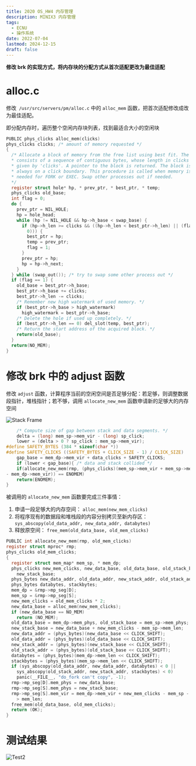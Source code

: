 ```yaml
---
title: 2020 OS_HW4 内存管理
description: MINIX3 内存管理
tags:
  - ECNU
  - 操作系统
date: 2022-07-04
lastmod: 2024-12-15
draft: false
---
```


**修改 brk 的实现方式，将内存块的分配方式从首次适配更改为最佳适配**

# alloc.c

修改` /usr/src/servers/pm/alloc.c` 中的 `alloc_mem` 函数，把首次适配修改成改为最佳适配。

即分配内存时，遍历整个空闲内存块列表，找到最适合大小的空闲块

```c
PUBLIC phys_clicks alloc_mem(clicks)
phys_clicks clicks; /* amount of memory requested */
{
  /* Allocate a block of memory from the free list using best fit. The block
  * consists of a sequence of contiguous bytes, whose length in clicks is
  * given by 'clicks'. A pointer to the block is returned. The block is
  * always on a click boundary. This procedure is called when memory is
  * needed for FORK or EXEC. Swap other processes out if needed.
  */
  register struct hole* hp, * prev_ptr, * best_ptr, * temp;
  phys_clicks old_base;
  int flag = 0;
  do {
    prev_ptr = NIL_HOLE;
    hp = hole_head;
    while (hp != NIL_HOLE && hp->h_base < swap_base) {
      if (hp->h_len >= clicks && ((hp->h_len < best_ptr->h_len) || (flag ==
        0))) {
        best_ptr = hp;
        temp = prev_ptr;
        flag = 1;
      }
      prev_ptr = hp;
      hp = hp->h_next;
    }
  } while (swap_out()); /* try to swap some other process out */
  if (flag == 1) {
    old_base = best_ptr->h_base;
    best_ptr->h_base += clicks;
    best_ptr->h_len -= clicks;
    /* Remember new high watermark of used memory. */
    if (best_ptr->h_base > high_watermark)
      high_watermark = best_ptr->h_base;
    /* Delete the hole if used up completely. */
    if (best_ptr->h_len == 0) del_slot(temp, best_ptr);
    /* Return the start address of the acquired block. */
    return(old_base);
  }
  return(NO_MEM);
}
```

# 修改 brk 中的 adjust 函数

修改 `adjust` 函数，计算程序当前的空闲空间是否足够分配：若足够，则调整数据段指针，堆栈指针；若不够，调用 `allocate_new_mem` 函数申请新的足够大的内存空间

![Stack Frame](https://s2.loli.net/2022/07/04/2I4rBKongWkyfS3.png)

```c
	/* Compute size of gap between stack and data segments. */
	delta = (long) mem_sp->mem_vir - (long) sp_click;
	lower = (delta > 0 ? sp_click : mem_sp->mem_vir);
#define SAFETY_BYTES (384 * sizeof(char *))
#define SAFETY_CLICKS ((SAFETY_BYTES + CLICK_SIZE - 1) / CLICK_SIZE)
	gap_base = mem_dp->mem_vir + data_clicks + SAFETY_CLICKS;
	if (lower < gap_base){ /* data and stack collided */
	if(allocate_new_mem(rmp, (phys_clicks)(mem_sp->mem_vir + mem_sp->mem_len
- mem_dp->mem_vir)) == ENOMEM)
	return(ENOMEM);
}

```

被调用的 `allocate_new_mem` 函数要完成三件事情：

1. 申请一段足够大的内存空间： `alloc_mem(new_mem_clicks) `
2. 将程序现有的数据段和堆栈段的内容分别拷贝至新内存区： `sys_abscopy(old_data_addr, new_data_addr, databytes) `
3. 释放原空间： `free_mem(old_data_base, old_mem_clicks)`

```c
PUBLIC int allocate_new_mem(rmp, old_mem_clicks)
register struct mproc* rmp;
phys_clicks old_mem_clicks;
{
  register struct mem_map* mem_sp, * mem_dp;
  phys_clicks new_mem_clicks, new_data_base, old_data_base, old_stack_base,
    new_stack_base;
  phys_bytes new_data_addr, old_data_addr, new_stack_addr, old_stack_addr;
  phys_bytes databytes, stackbytes;
  mem_dp = &rmp->mp_seg[D];
  mem_sp = &rmp->mp_seg[S];
  new_mem_clicks = old_mem_clicks * 2;
  new_data_base = alloc_mem(new_mem_clicks);
  if (new_data_base == NO_MEM)
    return (NO_MEM);
  old_data_base = mem_dp->mem_phys, old_stack_base = mem_sp->mem_phys;
  new_stack_base = new_data_base + new_mem_clicks - mem_sp->mem_len;
  new_data_addr = (phys_bytes)(new_data_base << CLICK_SHIFT);
  old_data_addr = (phys_bytes)(old_data_base << CLICK_SHIFT);
  new_stack_addr = (phys_bytes)(new_stack_base << CLICK_SHIFT);
  old_stack_addr = (phys_bytes)(old_stack_base << CLICK_SHIFT);
  databytes = (phys_bytes)(mem_dp->mem_len << CLICK_SHIFT);
  stackbytes = (phys_bytes)(mem_sp->mem_len << CLICK_SHIFT);
  if (sys_abscopy(old_data_addr, new_data_addr, databytes) < 0 ||
    sys_abscopy(old_stack_addr, new_stack_addr, stackbytes) < 0)
    panic(__FILE__, "do_fork can't copy", -1);
  rmp->mp_seg[D].mem_phys = new_data_base;
  rmp->mp_seg[S].mem_phys = new_stack_base;
  rmp->mp_seg[S].mem_vir = mem_dp->mem_vir + new_mem_clicks - mem_sp -
    > mem_len;
  free_mem(old_data_base, old_mem_clicks);
  return (OK);
}
```

# 测试结果

![Test2](https://s2.loli.net/2022/07/04/3W9YTH4e2yESVUr.png)
